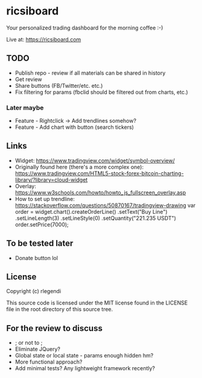 # ricsiboard

Your personalized trading dashboard for the morning coffee :-)

Live at: https://ricsiboard.com

## TODO

* Publish repo - review if all materials can be shared in history
* Get review
* Share buttons (FB/Twitter/etc. etc.)
* Fix filtering for params (fbclid should be filtered out from charts, etc.)

### Later maybe

* Feature - Rightclick -> Add trendlines somehow?
* Feature - Add chart with button (search tickers)

## Links

* Widget: https://www.tradingview.com/widget/symbol-overview/
* Originally found here (there's a more complex one): https://www.tradingview.com/HTML5-stock-forex-bitcoin-charting-library/?library=cloud-widget
* Overlay: https://www.w3schools.com/howto/howto_js_fullscreen_overlay.asp
* How to set up trendline: https://stackoverflow.com/questions/50870167/tradingview-drawing
    var order = widget.chart().createOrderLine()
      .setText("Buy Line")
      .setLineLength(3) 
      .setLineStyle(0) 
      .setQuantity("221.235 USDT")
    order.setPrice(7000);

## To be tested later

* Donate button lol

## License
Copyright (c) rlegendi

This source code is licensed under the MIT license found in the
LICENSE file in the root directory of this source tree.

## For the review to discuss

* ; or not to ;
* Eliminate JQuery?
* Global state or local state - params enough hidden hm?
* More functional approach?
* Add minimal tests? Any lightweight framework recently?


